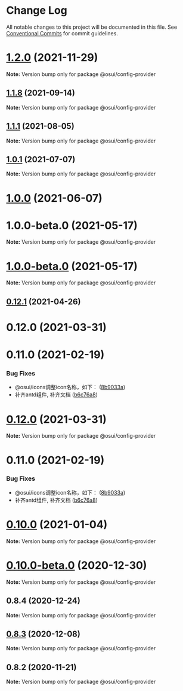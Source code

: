 # Change Log

All notable changes to this project will be documented in this file.
See [Conventional Commits](https://conventionalcommits.org) for commit guidelines.

# [1.2.0](https://gitee.com/gitee-fe/osui/tree/master/compare/v1.1.23...v1.2.0) (2021-11-29)

**Note:** Version bump only for package @osui/config-provider





## [1.1.8](https://gitee.com/gitee-fe/osui/tree/master/compare/v1.1.7...v1.1.8) (2021-09-14)

**Note:** Version bump only for package @osui/config-provider





## [1.1.1](https://gitee.com/gitee-fe/osui/tree/master/compare/v1.0.0-beta.1...v1.1.1) (2021-08-05)

**Note:** Version bump only for package @osui/config-provider





## [1.0.1](https://gitee.com/gitee-fe/osui/tree/master/compare/@osui/config-provider@1.0.0...@osui/config-provider@1.0.1) (2021-07-07)

**Note:** Version bump only for package @osui/config-provider





# [1.0.0](https://gitee.com/gitee-fe/osui/tree/master/compare/@osui/config-provider@0.12.1...@osui/config-provider@1.0.0) (2021-06-07)



# 1.0.0-beta.0 (2021-05-17)

**Note:** Version bump only for package @osui/config-provider





# [1.0.0-beta.0](https://gitee.com/gitee-fe/osui/tree/master/compare/v0.12.1...v1.0.0-beta.0) (2021-05-17)

**Note:** Version bump only for package @osui/config-provider





## [0.12.1](https://gitee.com/gitee-fe/osui/tree/master/compare/@osui/config-provider@0.10.0...@osui/config-provider@0.12.1) (2021-04-26)



# 0.12.0 (2021-03-31)



# 0.11.0 (2021-02-19)


### Bug Fixes

* @osui/icons调整icon名称，如下： ([8b9033a](https://gitee.com/gitee-fe/osui/tree/master/commits/8b9033af14f14ebae853692523739ca22c64123a))
* 补齐antd组件, 补齐文档 ([b6c76a8](https://gitee.com/gitee-fe/osui/tree/master/commits/b6c76a864b121479e151a97e926546f3370d0aed))





# [0.12.0](https://gitee.com/gitee-fe/osui/tree/master/compare/v0.11.0...v0.12.0) (2021-03-31)

**Note:** Version bump only for package @osui/config-provider





# 0.11.0 (2021-02-19)


### Bug Fixes

* @osui/icons调整icon名称，如下： ([8b9033a](https://gitee.com/gitee-fe/osui/tree/master/commits/8b9033af14f14ebae853692523739ca22c64123a))
* 补齐antd组件, 补齐文档 ([b6c76a8](https://gitee.com/gitee-fe/osui/tree/master/commits/b6c76a864b121479e151a97e926546f3370d0aed))





# [0.10.0](https://gitee.com/gitee-fe/osui/tree/master/compare/@osui/config-provider@0.10.0-beta.0...@osui/config-provider@0.10.0) (2021-01-04)

**Note:** Version bump only for package @osui/config-provider





# [0.10.0-beta.0](https://gitee.com/gitee-fe/osui/tree/master/compare/@osui/config-provider@0.8.4...@osui/config-provider@0.10.0-beta.0) (2020-12-30)

**Note:** Version bump only for package @osui/config-provider





## 0.8.4 (2020-12-24)

**Note:** Version bump only for package @osui/config-provider





## [0.8.3](https://gitee.com/gitee-fe/osui/tree/master/compare/@osui/config-provider@0.8.2...@osui/config-provider@0.8.3) (2020-12-08)

**Note:** Version bump only for package @osui/config-provider





## 0.8.2 (2020-11-21)

**Note:** Version bump only for package @osui/config-provider
